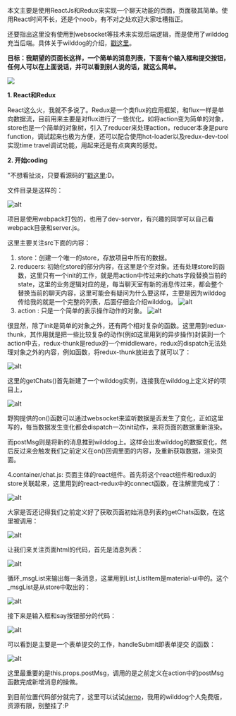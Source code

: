 本文主要是使用ReactJs和Redux来实现一个聊天功能的页面，页面极其简单。使用React时间不长，还是个noob，有不对之处欢迎大家吐槽指正。

还要指出这里没有使用到websocket等技术来实现后端逻辑，而是使用了wilddog充当后端。具体关于wilddog的介绍，[戳这里](https://www.wilddog.com/)。

**目标：我期望的页面长这样，一个简单的消息列表，下面有个输入框和提交按钮，任何人可以在上面说话，并可以看到别人说的话，就这么简单。**

![](http://sugarball.me/content/images/2016/03/D0C10F48-8677-4281-94C5-FE7BFE993452.png)

**1. React和Redux**

React这么火，我就不多说了。Redux是一个类flux的应用框架，和flux一样是单向数据流，目前用来主要是对flux进行了一些优化，如将action变为简单的对象，store也是一个简单的对象树，引入了reducer来处理action，reducer本身是pure function，调试起来也极为方便，还可以配合使用hot-loader以及redux-dev-tool实现time travel调试功能，用起来还是有点爽爽的感觉。

**2. 开始coding**

"不想看扯淡，只要看源码的"[戳这里](https://github.com/Sugarball/sugarball.github.io/tree/master/sugarball-chat):D。

文件目录是这样的：

![alt](http://sugarball.me/content/images/2016/03/470D2793-39B9-4E79-922E-8DDA71806575.png)

项目是使用webpack打包的，也用了dev-server，有兴趣的同学可以自己看webpack目录和server.js。

这里主要关注src下面的内容：

1. store：创建一个唯一的store，存放项目中所有的数据。
2. reducers: 初始化store的部分内容，在这里是个空对象。还有处理store的函数，这里只有一个init的工作，就是用action中传过来的chats字段替换当前的state，这里的业务逻辑对应的是，每当聊天室有新的消息传过来，都会整个替换当前的聊天内容，这里可能会有疑问为什么要这样，主要是因为wilddog传给我的就是一个完整的列表，后面仔细会介绍wilddog。
  ![alt](http://sugarball.me/content/images/2016/03/A0824036-A58B-4F5B-A7FF-9CA2B54AF04A.png)
3. action : 只是一个简单的表示操作动作的对象。
  ![alt](http://sugarball.me/content/images/2016/03/841086AF-B725-4DEF-A489-292FD603BE8F.png)
  
很显然，除了init是简单的对象之外，还有两个相对复杂的函数。这里用到redux-thunk，其作用就是把一些比较复杂的动作(例如这里用到的异步操作)封装到一个action中去，redux-thunk是redux的一个middleware，redux的dispatch无法处理对象之外的内容，例如函数，将redux-thunk放进去了就可以了：

![alt](http://sugarball.me/content/images/2016/03/0511D19A-333E-4976-879A-0A5917A6FEA4.png)

 这里的getChats()首先新建了一个wilddog实例，连接我在wilddog上定义好的项目上，
 
 ![alt](http://sugarball.me/content/images/2016/03/27E1ACBF-FB43-4BFF-BB7B-964B7B8AC76E.png)

 野狗提供的on()函数可以通过websocket来监听数据是否发生了变化，正如这里写的，每当数据发生变化都会dispatch一次init动作，来将页面的数据重新渲染。

 而postMsg则是将新的消息推到wilddog上。这样会出发wilddog的数据变化，然后反过来会触发我们之前定义在on()回调里面的内容，及重新获取数据，渲染页面。


4.container/chat.js: 页面主体的react组件。首先将这个react组件和redux的store关联起来，这里用到的react-redux中的connect函数，在注解里完成了：

 ![alt](http://sugarball.me/content/images/2016/03/A1441E06-C263-47B6-BB8E-B41409F0A0D1.png)

 大家是否还记得我们之前定义好了获取页面初始消息列表的getChats函数，在这里被调用：
 
 ![alt](http://sugarball.me/content/images/2016/03/EBE97EEA-B1B4-4B12-825E-A868B459D9AA.png)

 让我们来关注页面html的代码，首先是消息列表：
 
 ![alt](http://sugarball.me/content/images/2016/03/187C076D-2A87-4C03-AAE0-C728C409A903.png)

 循环_msgList来输出每一条消息，这里用到List,ListItem是material-ui中的。这个_msgList是从store中取出的：

 ![alt](http://sugarball.me/content/images/2016/03/020B8881-C538-4FB4-B9F3-B02570F1000C.png)

 接下来是输入框和say按钮部分的代码：

 ![alt](http://sugarball.me/content/images/2016/03/A17E1DD5-63BC-4870-B94B-057FFBCDD99D.png)

 可以看到是主要是一个表单提交的工作，handleSubmit即表单提交
 的函数：

 ![alt](http://sugarball.me/content/images/2016/03/6E9E9BDA-7EB1-4A76-855F-0D5E2DC5A217.png)
 
 这里最重要的是this.props.postMsg，调用的是之前定义在action中的postMsg函数完成新增消息的操做。

到目前位置代码部分就完了，这里可以试试[demo](http://sugarball.github.io/sugarball-chat/#/chat)，我用的wilddog个人免费版，资源有限，别整挂了:P






